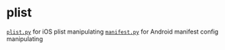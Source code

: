 # plist
[`plist.py`](https://raw.githubusercontent.com/larryhou/plist/master/plist.py) for iOS plist manipulating
[`manifest.py`]((https://raw.githubusercontent.com/larryhou/plist/master/manifest.py)) for Android manifest config manipulating
